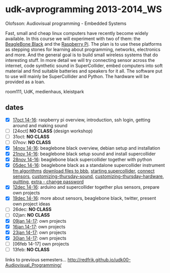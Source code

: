 udk-avprogramming 2013-2014_WS
==============================

Olofsson: Audiovisual programming - Embedded Systems

Fast, small and cheap linux computers have recently become widely available. In this course we will experiment with two of them: the [BeagleBone Black](http://beagleboard.org/Products/BeagleBone%20Black) and the [Raspberry Pi](http://raspberrypi.org). The plan is to use these platforms as stepping stones for learning about programming, networks, electronics and more. And the general goal is to build small wireless systems that do interesting stuff.
In more detail we will try connecting sensor across the internet, code synthetic sound in SuperCollider, embed computers into soft material and find suitable batteries and speakers for it all. The software put to use will mainly be SuperCollider and Python. The hardware will be provided as a loan.

room111, UdK, medienhaus, kleistpark

dates
-----
- [x] [17oct 14-16](https://github.com/redFrik/udk10-Embedded_Systems/tree/master/udk131017): raspberry pi overview, introduction, ssh login, getting around and making sound
- [ ] [24oct] **NO CLASS** (design workshop)
- [ ] 31oct: **NO CLASS**
- [ ] 07nov: **NO CLASS**
- [x] [14nov 14-16](https://github.com/redFrik/udk10-Embedded_Systems/tree/master/udk131114): beaglebone black overview, debian setup and installation
- [x] [21nov 14-16](https://github.com/redFrik/udk10-Embedded_Systems/tree/master/udk131121): beaglebone black setup sound and install supercollider
- [x] [28nov 14-16](https://github.com/redFrik/udk10-Embedded_Systems/tree/master/udk131128): beaglebone black supercollider together with python
- [x] [05dec 14-16](https://github.com/redFrik/udk10-Embedded_Systems/tree/master/udk131205): beaglebone black as a standalone supercollider instrument
	[fm algorithms](https://github.com/redFrik/udk10-Embedded_Systems/tree/master/udk131205#--fm-algorithms)
	[download files to bbb](https://github.com/redFrik/udk10-Embedded_Systems/tree/master/udk131205#--download-files-to-bbb),
	[starting supercollider](https://github.com/redFrik/udk10-Embedded_Systems/tree/master/udk131205#--starting-supercollider),
	[connect sensors](https://github.com/redFrik/udk10-Embedded_Systems/tree/master/udk131205#--connect-sensors),
	[customizing-thursday-sound](https://github.com/redFrik/udk10-Embedded_Systems/tree/master/udk131205#--customizing-thursday-sound),
	[customizing-thursday-hardware](https://github.com/redFrik/udk10-Embedded_Systems/tree/master/udk131205#--customizing-thursday-hardware),
	[quitting](https://github.com/redFrik/udk10-Embedded_Systems/tree/master/udk131205#--quitting),
	[extra - change password](https://github.com/redFrik/udk10-Embedded_Systems/tree/master/udk131205#--extra--change-password)
- [x] [12dec 14-16](https://github.com/redFrik/udk10-Embedded_Systems/tree/master/udk131212): arduino and supercollider together plus sensors, prepare own projects
- [x] [19dec 14-16](https://github.com/redFrik/udk10-Embedded_Systems/tree/master/udk131219): more about sensors, beaglebone black, twitter, present own project ideas
- [ ] 26dec: **NO CLASS**
- [ ] 02jan: **NO CLASS**
- [x] [09jan 14-17](https://github.com/redFrik/udk10-Embedded_Systems/tree/master/udk140109): own projects
- [x] [16jan 14-17](https://github.com/redFrik/udk10-Embedded_Systems/tree/master/udk140116): own projects
- [x] [23jan 14-17](https://github.com/redFrik/udk10-Embedded_Systems/tree/master/udk140123): own projects
- [x] [30jan 14-17](https://github.com/redFrik/udk10-Embedded_Systems/tree/master/udk140130): own projects
- [ ] [06feb 14-17] own projects
- [ ] 13feb: **NO CLASS**

links to previous semesters... <http://redfrik.github.io/udk00-Audiovisual_Programming/>
